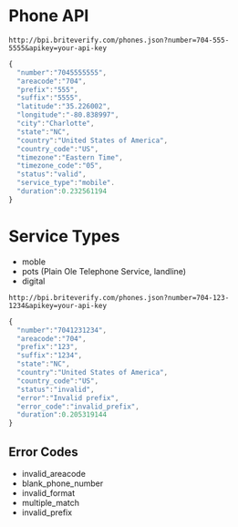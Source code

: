 Phone API
=========

```text
http://bpi.briteverify.com/phones.json?number=704-555-5555&apikey=your-api-key
```

```JavaScript
{
  "number":"7045555555",
  "areacode":"704",
  "prefix":"555",
  "suffix":"5555",
  "latitude":"35.226002",
  "longitude":"-80.838997",
  "city":"Charlotte",
  "state":"NC",
  "country":"United States of America",
  "country_code":"US",
  "timezone":"Eastern Time",
  "timezone_code":"05",
  "status":"valid",
  "service_type":"mobile".
  "duration":0.232561194
}
```

Service Types
=============
* moble
* pots (Plain Ole Telephone Service, landline)
* digital

```text
http://bpi.briteverify.com/phones.json?number=704-123-1234&apikey=your-api-key
```

```JavaScript
{
  "number":"7041231234",
  "areacode":"704",
  "prefix":"123",
  "suffix":"1234",
  "state":"NC",
  "country":"United States of America",
  "country_code":"US",
  "status":"invalid",
  "error":"Invalid prefix",
  "error_code":"invalid_prefix",
  "duration":0.205319144
}
```

Error Codes
-----------

* invalid_areacode
* blank_phone_number
* invalid_format
* multiple_match
* invalid_prefix
